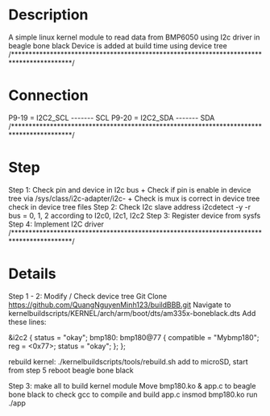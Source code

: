 # Description
A simple linux kernel module to read data from BMP6050 using I2c driver in beagle bone black
Device is added at build time
using device tree
/*****************************************************************************************/
# Connection
P9-19 = I2C2_SCL  ------- SCL
P9-20 = I2C2_SDA  ------- SDA
/*****************************************************************************************/
# Step
Step 1: Check pin and device in I2c bus
    + Check if pin is enable in device tree     via /sys/class/i2c-adapter/i2c-<bus number>
    + Check is mux is correct in device tree    check in device tree files
Step 2: Check I2c slave address
    i2cdetect -y -r <bus> <slave address>
    bus = 0, 1, 2 according to I2c0, I2c1, I2c2
Step 3: Register device from sysfs
Step 4: Implement I2C driver
/*****************************************************************************************/
# Details
Step 1 - 2: Modify / Check device tree
Git Clone https://github.com/QuangNguyenMinh123/buildBBB.git
Navigate to kernelbuildscripts/KERNEL/arch/arm/boot/dts/am335x-boneblack.dts
Add these lines: 

&i2c2 {
	status = "okay";
	bmp180: bmp180@77 {
		compatible = "Mybmp180";
		reg = <0x77>;
		status = "okay";
	};
};

rebuild kernel: ./kernelbuildscripts/tools/rebuild.sh
add to microSD, start from step 5
reboot beagle bone black

Step 3: make all to build kernel module
		Move bmp180.ko & app.c to beagle bone black to check
		gcc to compile and build app.c
		insmod bmp180.ko
		run ./app